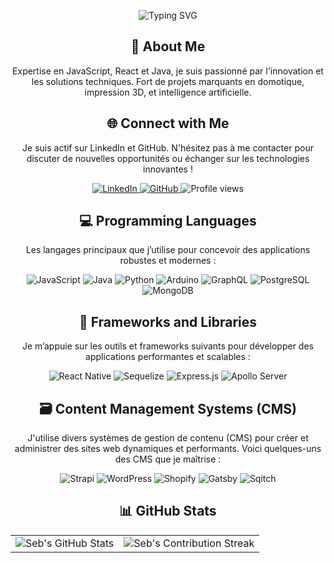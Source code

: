 <p align="center"> <img src="https://readme-typing-svg.herokuapp.com?font=Jetbrains+mono&size=40&duration=3000&color=008000&center=true&vCenter=true&width=435&lines=Hey..+I'm+Seb;This+is..;..my+Github..;" alt="Typing SVG" /> </p>
<h2 align="center">📖 About Me</h2> <p align="center"> Expertise en JavaScript, React et Java, je suis passionné par l'innovation et les solutions techniques. Fort de projets marquants en domotique, impression 3D, et intelligence artificielle. </p>
<h2 align="center">🌐 Connect with Me</h2> <p align="center"> Je suis actif sur LinkedIn et GitHub. N'hésitez pas à me contacter pour discuter de nouvelles opportunités ou échanger sur les technologies innovantes ! </p> <p align="center"> <a href="https://www.linkedin.com/in/sébastien-robert-dev"> <img src="https://img.shields.io/badge/SebastienRobert-0077B5?style=for-the-badge&logo=linkedin&logoColor=white" alt="LinkedIn" /> </a> <a href="https://github.com/Sebdev43"> <img src="https://img.shields.io/badge/View%20on%20GitHub-%230077B5.svg?&style=for-the-badge&logo=github&logoColor=white" alt="GitHub" /> </a> <img src="https://komarev.com/ghpvc/?username=Sebdev43&style=for-the-badge" alt="Profile views" /> </p>
<h2 align="center">💻 Programming Languages</h2> <p align="center"> Les langages principaux que j’utilise pour concevoir des applications robustes et modernes : </p> <p align="center"> <img src="https://img.shields.io/badge/JavaScript-F7DF1E?style=for-the-badge&logo=javascript&logoColor=black" alt="JavaScript" /> <img src="https://img.shields.io/badge/Java-007396?style=for-the-badge&logo=java&logoColor=white" alt="Java" /> <img src="https://img.shields.io/badge/Python-3776AB?style=for-the-badge&logo=python&logoColor=white" alt="Python" /> <img src="https://img.shields.io/badge/Arduino-00979D?style=for-the-badge&logo=arduino&logoColor=white" alt="Arduino" /> <img src="https://img.shields.io/badge/GraphQL-E10098?style=for-the-badge&logo=graphql&logoColor=white" alt="GraphQL" /> <img src="https://img.shields.io/badge/PostgreSQL-336791?style=for-the-badge&logo=postgresql&logoColor=white" alt="PostgreSQL" /> <img src="https://img.shields.io/badge/MongoDB-47A248?style=for-the-badge&logo=mongodb&logoColor=white" alt="MongoDB" /> </p>
<h2 align="center">📖 Frameworks and Libraries</h2> <p align="center"> Je m’appuie sur les outils et frameworks suivants pour développer des applications performantes et scalables : </p> <p align="center"> <img src="https://img.shields.io/badge/React_Native-61DAFB?style=for-the-badge&logo=react&logoColor=black" alt="React Native" /> <img src="https://img.shields.io/badge/Sequelize-52B0E7?style=for-the-badge&logo=sequelize&logoColor=white" alt="Sequelize" /> <img src="https://img.shields.io/badge/Express.js-000000?style=for-the-badge&logo=express&logoColor=white" alt="Express.js" /> <img src="https://img.shields.io/badge/Apollo_Server-311C87?style=for-the-badge&logo=apollo-graphql&logoColor=white" alt="Apollo Server" /> </p>
<h2 align="center">🗃️ Content Management Systems (CMS)</h2> <p align="center"> J'utilise divers systèmes de gestion de contenu (CMS) pour créer et administrer des sites web dynamiques et performants. Voici quelques-uns des CMS que je maîtrise : </p> <p align="center"> <img src="https://img.shields.io/badge/Strapi-2E7EEA?style=for-the-badge&logo=strapi&logoColor=white" alt="Strapi" /> <img src="https://img.shields.io/badge/WordPress-21759B?style=for-the-badge&logo=wordpress&logoColor=white" alt="WordPress" /> <img src="https://img.shields.io/badge/Shopify-7AB55C?style=for-the-badge&logo=shopify&logoColor=white" alt="Shopify" /> <img src="https://img.shields.io/badge/Gatsby-663399?style=for-the-badge&logo=gatsby&logoColor=white" alt="Gatsby" /> <img src="https://img.shields.io/badge/Sqitch-232F3E?style=for-the-badge&logo=sqitch&logoColor=white" alt="Sqitch" /> </p>
<h2 align="center">📊 GitHub Stats</h2> <table align="center" width="100%" height="100%">
    <tr>
      <td>
        <img
          style="border: none"
          src="https://github-profile-summary-cards.vercel.app/api/cards/profile-details?username=Sebdev43&theme=github_dark"
          alt="Seb's GitHub Stats"
        />
      </td>
      <td>
        <img
          style="border: none"
          src="https://github-readme-streak-stats.herokuapp.com/?user=Sebdev43&theme=merko"
          alt="Seb's Contribution Streak"
        />
      </td>
    </tr>
  </table>
  <table align="center" width="100%" height="100%">
    <tr>
      <td>
        <img
          style="border: none"
          src="https://github-profile-summary-cards.vercel.app/api/cards/stats?username=Sebdev43&theme=github_dark"
          alt="Seb's GitHub Stats"
        />
      </td>
      <td>
        <img
          style="border: none"
          src="https://github-profile-summary-cards.vercel.app/api/cards/productive-time?username=Sebdev43&theme=github_dark&utcOffset=10"
          alt="Seb's GitHub Stats"
        />
      </td>
      <td>
        <img
          style="border: none"
          src="https://github-profile-summary-cards.vercel.app/api/cards/repos-per-language?username=Sebdev43&theme=github_dark"
          alt="Seb's GitHub Stats"
        />
      </td>
      <td>
        <img
          style="border: none"
          src="https://github-profile-summary-cards.vercel.app/api/cards/most-commit-language?username=Sebdev43&theme=github_dark"
          alt="Seb's GitHub Stats"
        />
      </td>
    </tr>
  </table>

